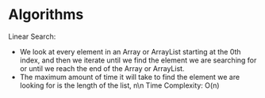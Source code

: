 # Algorithms

Linear Search:
- We look at every element in an Array or ArrayList starting at the 0th index, and then we iterate until we find the element we are searching for
  or until we reach the end of the Array or ArrayList.
- The maximum amount of time it will take to find the element we are looking for is the length of the list, n\n
  Time Complexity: O(n)
